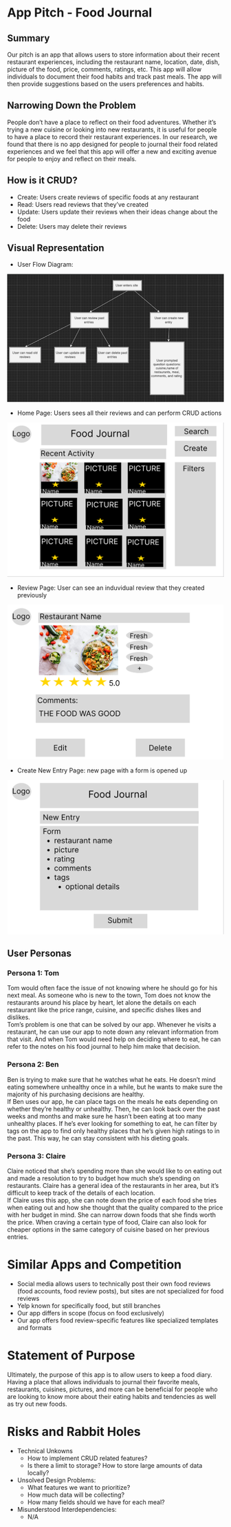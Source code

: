 # App Pitch - Food Journal

## Summary

<p>
    Our pitch is an app that allows users to store information about their recent restaurant experiences, including the restaurant name, location, date, dish, picture of the food, price, comments, ratings, etc. This app will allow individuals to document their food habits and track past meals. The app will then provide suggestions based on the users preferences and habits.
</p>

## Narrowing Down the Problem

<p>
    People don’t have a place to reflect on their food adventures. Whether it’s trying a new cuisine or looking into new restaurants, it is useful for people to have a place to record their restaurant experiences. In our research, we found that there is no app designed for people to journal their food related experiences and we feel that this app will offer a new and exciting avenue for people to enjoy and reflect on their meals.
</p>

## How is it CRUD?

-   Create: Users create reviews of specific foods at any restaurant
-   Read: Users read reviews that they’ve created
-   Update: Users update their reviews when their ideas change about the food
-   Delete: Users may delete their reviews

## Visual Representation

-   User Flow Diagram:

<img src="./diagram.png"></img>

-   Home Page: Users sees all their reviews and can perform CRUD actions

<img src="./wireframes/home_page_wireframe.PNG"></img>

-   Review Page: User can see an induvidual review that they created previously

<img src="./wireframes/read_review_wireframe.PNG"></img>

-   Create New Entry Page: new page with a form is opened up

<img src="./wireframes/new_entry_wireframe.PNG"></img>

## User Personas

### Persona 1: Tom

Tom would often face the issue of not knowing where he should go for his next meal. As someone who is new to the town, Tom does not know the restaurants around his place by heart, let alone the details on each restaurant like the price range, cuisine, and specific dishes likes and dislikes.<br>Tom’s problem is one that can be solved by our app. Whenever he visits a restaurant, he can use our app to note down any relevant information from that visit. And when Tom would need help on deciding where to eat, he can refer to the notes on his food journal to help him make that decision.

### Persona 2: Ben

Ben is trying to make sure that he watches what he eats. He doesn’t mind eating somewhere unhealthy once in a while, but he wants to make sure the majority of his purchasing decisions are healthy.<br>If Ben uses our app, he can place tags on the meals he eats depending on whether they’re healthy or unhealthy. Then, he can look back over the past weeks and months and make sure he hasn’t been eating at too many unhealthy places. If he’s ever looking for something to eat, he can filter by tags on the app to find only healthy places that he’s given high ratings to in the past. This way, he can stay consistent with his dieting goals.

### Persona 3: Claire

Claire noticed that she’s spending more than she would like to on eating out and made a resolution to try to budget how much she’s spending on restaurants. Claire has a general idea of the restaurants in her area, but it’s difficult to keep track of the details of each location.<br>If Claire uses this app, she can note down the price of each food she tries when eating out and how she thought that the quality compared to the price with her budget in mind. She can narrow down foods that she finds worth the price. When craving a certain type of food, Claire can also look for cheaper options in the same category of cuisine based on her previous entries.

# Similar Apps and Competition

-   Social media allows users to technically post their own food reviews (food accounts, food review posts), but sites are not specialized for food reviews
-   Yelp known for specifically food, but still branches
-   Our app differs in scope (focus on food exclusively)
-   Our app offers food review-specific features like specialized templates and formats

# Statement of Purpose

Ultimately, the purpose of this app is to allow users to keep a food diary. Having a place that allows individuals to journal their favorite meals, restaurants, cuisines, pictures, and more can be beneficial for people who are looking to know more about their eating habits and tendencies as well as try out new foods.

# Risks and Rabbit Holes

-   Technical Unkowns
    -   How to implement CRUD related features?
    -   Is there a limit to storage? How to store large amounts of data locally?
-   Unsolved Design Problems:
    -   What features we want to prioritize?
    -   How much data will be collecting?
    -   How many fields should we have for each meal?
-   Misunderstood Interdependencies:
    -   N/A
